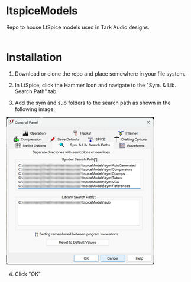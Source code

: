 # ltspiceModels
Repo to house LtSpice models used in Tark Audio designs.
<br />
<br />

# Installation
1) Download or clone the repo and place somewhere in your file system.

2) In LtSpice, click the Hammer Icon and navigate to the "Sym. & Lib. Search Path" tab.

3) Add the sym and sub folders to the search path as shown in the following image:

<img src="./assets/pathSetup.png" width="400">

4) Click "OK".